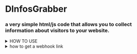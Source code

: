 # DInfosGrabber
### a very simple html/js code that allows you to collect information about visitors to your website.


<details>
  <summary>HOW TO USE</summary>
  
- insert the code in your html environment, then replace the 'YOUR DISCORD WEBHOOK HERE' with your discord webhook.

- the webhook will send a message as soon as someone logs on to the website

</details>

<details>
  <summary>how to get a webhook link</summary></summary>
  
1. Go to the discord server where you want the info to be sent
2. go to the salon settings where the information will be sent and click on 'integrations', then, on 'webhooks'.
3. if you don't already have a webhook, as soon as you click on 'integrations', discord will create one for you. If you already have one, click on 'create a new webhook.
4. copy the webhook link

</details>

